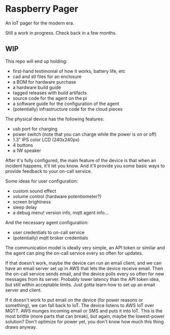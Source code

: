 # Raspberry Pager

An IoT pager for the modern era.

Still a work in progress. Check back in a few months.

## WIP

This repo will end up holding:

- first-hand testimonial of how it works, battery life, etc
- cad and stl files for an enclosure
- a BOM for hardware purchase
- a hardware build guide
- tagged releases with build artifacts
- source code for the agent on the pi
- a software guide for the configuration of the agent
- (potentially) infrastructure code for the cloud pieces

The physical device has the following features:

- usb port for charging
- power switch (note that you can charge while the power is on or off)
- 1.3" IPS color LCD (240x240px)
- 4 buttons
- a 1W speaker

After it's fully configured, the main feature of the device is that when an incident happens, it'll let you know. And it'll provide you some basic ways to provide feedback to your on-call service.

Some ideas for user configuration:

- custom sound effect
- volume control (hardware potentiometer?)
- screen brightness
- sleep delay
- a debug menu! version info, mqtt agent info...

And the necessary agent configuration:

- user credentials to on-call service
- (potentially) mqtt broker credentials

The communication model is ideally very simple, an API token or similar and the agent can ping the on-call service every so often for updates.

If that doesn't work, maybe the device can run an email client, and we can have an email server set up in AWS that lets the device receive email. Then the on-call service sends email, and the device polls every so often for new messages from its server. Probably lower latency than the API token idea, but still within acceptable limits. Just gotta learn how to set up an email server and client.

If it doesn't work to put email on the device (for power reasons or something), we can fall back to IoT. The device listens to AWS IoT over MQTT. AWS munges incoming email or SMS and puts it into IoT. This is the most brittle (more parts that can break), but again, maybe the lowest-power solution? Don't optimize for power yet, you don't know how much this thing draws anyway.
